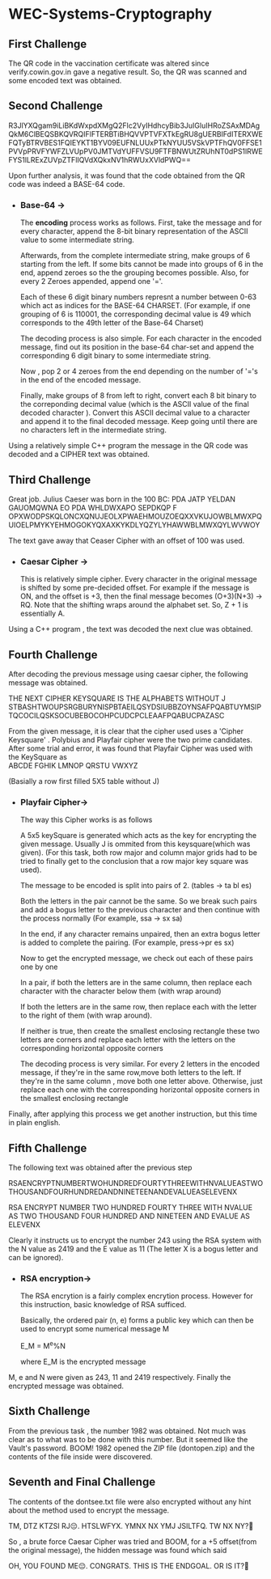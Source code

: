 # WEC-Systems-Cryptography

## First Challenge

The QR code in the vaccination certificate was altered since  verify.cowin.gov.in gave a negative result. So, the QR was scanned and some encoded text was obtained. 

## Second Challenge
R3JlYXQgam9iLiBKdWxpdXMgQ2Flc2VyIHdhcyBib3JuIGluIHRoZSAxMDAgQkM6ClBEQSBKQVRQIFlFTERBTiBHQVVPTVFXTkEgRU8gUERBIFdITERXWEFQTyBTRVBES1FQIEYKT1BYV09EUFNLUUxPTkNYUU5VSkVPTFhQV0FFSE1PVVpPRVFYWFZLVUpPV0JMTVdYUFFVSU9FTFBNWUtZRUhNT0dPS1lRWEFYS1lLRExZUVpZTFlIQVdXQkxNV1hRWUxXVldPWQ==

Upon further analysis, it was found that the code obtained from the QR code was indeed a BASE-64 code. 

* ### Base-64 ->    

    The **encoding** process works as follows. First, take the message and for every character, append the 8-bit binary representation of the ASCII value to some intermediate string.

    Afterwards, from the complete intermediate string, make groups of 6 starting from the left. If some bits cannot be made into groups of 6 in the end, append zeroes so the the grouping becomes possible. Also, for every 2 Zeroes appended, append one '='.

    Each of these 6 digit binary numbers represnt a number between 0-63 which act as indices for the BASE-64 CHARSET. (For example, if one grouping of 6 is 110001, the corresponding decimal value is 49 which corresponds to the 49th letter of the Base-64 Charset)

    The decoding process is also simple. For each character in the encoded message, find out its position in the base-64 char-set and append the corresponding 6 digit binary to some intermediate string. 

    Now , pop 2 or 4 zeroes from the end depending on the number of '='s in the end of the encoded message.

    Finally, make groups of 8 from left to right, convert each 8 bit binary to the correponding decimal value (which is the ASCII value of the final decoded character ). Convert this ASCII decimal value to a character and append it to the final decoded message. Keep going until there are no characters left in the intermediate string. 

Using a relatively simple C++ program the message in the QR code was decoded and a CIPHER text was obtained. 

## Third Challenge

Great job. Julius Caeser was born in the 100 BC:
PDA JATP YELDAN GAUOMQWNA EO PDA WHLDWXAPO SEPDKQP F
OPXWODPSKQLONCXQNUJEOLXPWAEHMOUZOEQXXVKUJOWBLMWXPQUIOELPMYKYEHMOGOKYQXAXKYKDLYQZYLYHAWWBLMWXQYLWVWOY

The text gave away that Ceaser Cipher with an offset of 100 was used. 

* ### Caesar Cipher ->
    This is relatively simple cipher. Every character in the original message is shifted by some pre-decided offset. For example if the message is ON, and the offset is +3, then the final message becomes (O+3)(N+3) -> RQ. Note that the shifting wraps around the alphabet set. So, Z + 1 is essentially A. 

 Using a C++ program , the text was decoded the next clue was obtained. 


## Fourth Challenge
After decoding the previous message using caesar cipher, the following message was obtained. 

THE NEXT CIPHER KEYSQUARE IS THE ALPHABETS WITHOUT J
STBASHTWOUPSRGBURYNISPBTAEILQSYDSIUBBZOYNSAFPQABTUYMSIPTQCOCILQSKSOCUBEBOCOHPCUDCPCLEAAFPQABUCPAZASC

From the given message, it is clear that the cipher used uses a 'Cipher Keysquare' . Polybius and Playfair cipher were the two prime candidates. After some trial and error, it was found that Playfair Cipher was used with the KeySquare as  
ABCDE
FGHIK
LMNOP
QRSTU
VWXYZ

(Basially a row first filled 5X5 table without J)

* ### Playfair Cipher->

    The way this Cipher works is as follows

    A 5x5 keySquare is generated which acts as the key for encrypting the given message. Usually J is ommited from this keysquare(which was given). (For this task, both row major and column major grids had to be tried to finally get to the conclusion that a row major key square was used).

    The message to be encoded is split into pairs of 2. (tables -> ta bl es)

    Both the letters in the pair cannot be the same. So we break such pairs and add a bogus letter to the previous character and then continue with the process normally 
    (For example, ssa -> sx sa)

    In the end, if any character remains unpaired, then an extra bogus letter is added to complete the pairing. 
    (For example, press->pr es sx)

    Now to get the encrypted message, we check out each of these pairs one by one

    In a pair, if both the letters are in the same column, then replace each character with the character below them (with wrap around)

    If both the letters are in the same row, then replace each with the letter to the right of them (with wrap around). 

    If neither is true, then create the smallest enclosing rectangle these two letters are corners and replace each letter with the letters on the corresponding horizontal opposite corners

    The decoding process is very similar. For every 2 letters in the encoded message, if they're in the same row,move both letters to the left. If they're in the same column , move both one letter above. Otherwise, just replace each one with the corresponding horizontal opposite corners in the smallest enclosing rectangle

Finally, after applying this process we get another instruction, but this time in plain english. 

## Fifth Challenge

The following text was obtained after the previous step

RSAENCRYPTNUMBERTWOHUNDREDFOURTYTHREEWITHNVALUEASTWOTHOUSANDFOURHUNDREDANDNINETEENANDEVALUEASELEVENX 

RSA ENCRYPT NUMBER TWO HUNDRED FOURTY THREE WITH NVALUE AS TWO THOUSAND FOUR HUNDRED AND NINETEEN AND EVALUE AS ELEVENX

Clearly it instructs us to encrypt the number 243 using the RSA system with the N value as 2419 and the E value as 11 (The letter X is a bogus letter and can be ignored).

* ### RSA encryption->
    The RSA encrytion is a fairly complex encrytion process. However for this instruction, basic knowledge of RSA sufficed. 

    Basically, the ordered pair (n, e) forms a public key which can then be used to encrypt some numerical message M

    E_M = M<sup>e</sup>%N

    where E_M is the encrypted message

M, e and N were given as 243, 11 and 2419 respectively. Finally the encrypted message was obtained. 

## Sixth Challenge
From the previous task , the number 1982 was obtained. Not much was clear as to what was to be done with this number. But it seemed like the Vault's password. BOOM! 1982 opened the ZIP file (dontopen.zip) and the contents of the file inside were discovered. 

## Seventh and Final Challenge
The contents of the dontsee.txt file were also encrypted without any hint about the method used to encrypt the message.

TM, DTZ KTZSI RJ😔. HTSLWFYX. YMNX NX YMJ JSILTFQ. TW NX NY?🤨

 So , a brute force Caesar Cipher was tried and BOOM, for a +5 offset(from the original message), the hidden message was found which said 

 OH, YOU FOUND ME😔. CONGRATS. THIS IS THE ENDGOAL. OR IS IT?🤨